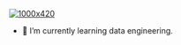 [![1000x420](https://user-images.githubusercontent.com/63864738/92416494-1af97f80-f15e-11ea-8337-ad068035635d.gif "Xiaoshan")](https://github.com/fxshan)


<!--
**fxshan/fxshan** is a ✨ _special_ ✨ repository because its `README.md` (this file) appears on your GitHub profile.

Here are some ideas to get you started:

- 🔭 I’m currently working on ...

- 👯 I’m looking to collaborate on ...
- 🤔 I’m looking for help with ...
- 💬 Ask me about ...
- 📫 How to reach me: ...
- 😄 Pronouns: ...
- ⚡ Fun fact: ...
-->

- 🌱 I’m currently learning data engineering.
